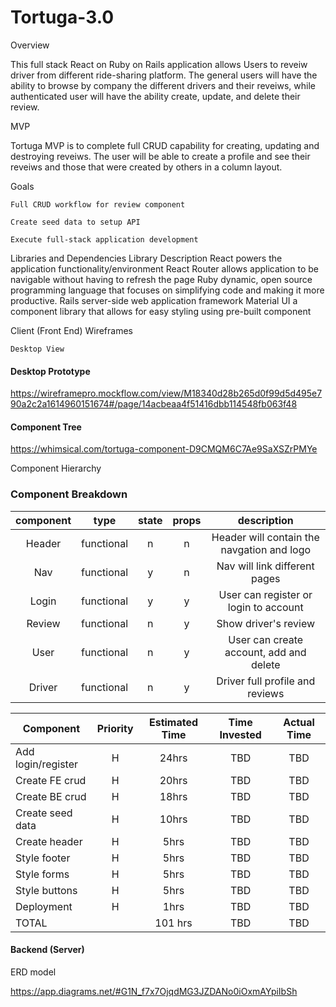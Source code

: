 

# Tortuga-3.0

Overview

This full stack React on Ruby on Rails application allows Users to reveiw driver from different ride-sharing platform. The general users will have the ability to browse by company the different drivers and their reveiws, while authenticated user will have the ability create, update, and delete their review. 

MVP

Tortuga MVP is to complete full CRUD capability for creating, updating and destroying reveiws. The user will be able to create a profile and see their reveiws and those that were created by others in a column layout.

Goals


    Full CRUD workflow for review component

    Create seed data to setup API

    Execute full-stack application development

Libraries and Dependencies
Library 	Description
React 	powers the application functionality/environment
React Router 	allows application to be navigable without having to refresh the page
Ruby 	dynamic, open source programming language that focuses on simplifying code and making it more productive.
Rails 	server-side web application framework
Material UI 	a component library that allows for easy styling using pre-built component




Client (Front End)
Wireframes

    Desktop View

#### Desktop Prototype

https://wireframepro.mockflow.com/view/M18340d28b265d0f99d5d495e790a2c2a1614960151674#/page/14acbeaa4f51416dbb114548fb063f48




#### Component Tree
 https://whimsical.com/tortuga-component-D9CMQM6C7Ae9SaXSZrPMYe


Component Hierarchy


### Component Breakdown
| component|   type    | state | props |             description                   |
| :------: | :--------:|:-----:|:-----:| :----------------------------------------:|
| Header   |functional |  n    | n     | Header will contain the navgation and logo|
| Nav      |functional |  y    | n     | Nav will  link different pages            |
| Login    |functional |  y    | y     | User can register or login to account     |
| Review   |functional |  n    | y     | Show driver's review                      |
| User     |functional |  n    | y     | User can create account, add and delete   |
| Driver   |functional |  n    | y     | Driver full profile and reviews           |





| Component                 | Priority | Estimated Time | Time Invested | Actual Time |
| ------------------------- | :------: | :------------: | :-----------: | :---------: |
| Add login/register        |    H     |       24hrs     |     TBD      |    TBD      |
| Create FE crud            |    H     |      20hrs      |     TBD      |    TBD      |
| Create BE crud            |    H     |      18hrs      |     TBD      |    TBD      |
| Create seed data          |    H     |      10hrs      |     TBD      |    TBD      |
| Create header             |    H     |       5hrs      |     TBD      |    TBD      |
| Style footer              |    H     |       5hrs      |     TBD      |    TBD      |
| Style forms               |    H     |       5hrs      |     TBD      |    TBD      |
| Style buttons             |    H     |       5hrs      |     TBD      |    TBD      |
| Deployment                |    H     |      1hrs       |     TBD      |    TBD      |
| TOTAL                     |          |     101 hrs     |     TBD      |    TBD      |





#### Backend (Server) 

ERD model

 https://app.diagrams.net/#G1N_f7x7OjqdMG3JZDANo0iOxmAYpiIbSh




